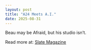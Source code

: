 ```yaml
---
layout: post
title: "A24 Meets A.I."
date: 2025-08-31
---
```


Beau may be Afraid, but his studio isn’t.

Read more at: [Slate Magazine](https://slate.com/podcasts/what-next-tbd/2025/08/a24s-dance-with-the-artificial-intelligence-devil)
